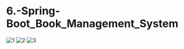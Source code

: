 # 6.-Spring-Boot_Book_Management_System


![1](https://github.com/user-attachments/assets/4c8bdda3-d36f-4279-a26d-1db7f9b1655b)
![2](https://github.com/user-attachments/assets/9147af57-84a3-4f97-a197-f8951362f3d0)
![3](https://github.com/user-attachments/assets/8b6e9e44-f552-4197-95c3-192377a76082)
